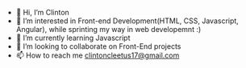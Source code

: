 - 👋 Hi, I’m Clinton
- 👀 I’m interested in Front-end Development(HTML, CSS, Javascript, Angular), while sprinting my way in web developemnt :)
- 🌱 I’m currently learning Javascript
- 💞️ I’m looking to collaborate on Front-End projects
- 📫 How to reach me clintoncleetus17@gmail.com

<!---
clinton1719/clinton1719 is a ✨ special ✨ repository because its `README.md` (this file) appears on your GitHub profile.
You can click the Preview link to take a look at your changes.
--->
